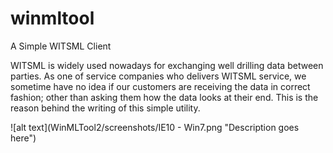 # winmltool
A Simple WITSML Client

WITSML is widely used nowadays for exchanging well drilling data between parties. As one of service companies who delivers WITSML service, we sometime have no idea if our customers are receiving the data in correct fashion; other than asking them how the data looks at their end. This is the reason behind the writing of this simple utility.

![alt text](WinMLTool2/screenshots/IE10 - Win7.png "Description goes here")
